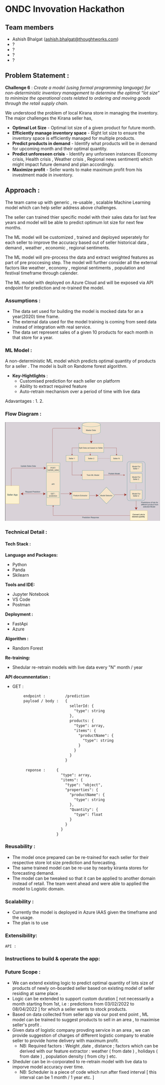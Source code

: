 # ONDC Invovation Hackathon  

## Team members

- Ashish Bhalgat (ashish.bhalgat@thoughtworks.com)
- ?
- ?
- ?
- ?



## Problem Statement :
__Challenge 6__ : *Create a model (using formal programming language) for non-deterministic inventory
    management to determine the optimal “lot size” to minimize the operational costs related to
    ordering and moving goods through the retail supply chain.*
    
We understood the problem of local Kirana store in managing the inventory. The major challenges the Kirana seller has,
    
- __Optimal Lot Size__ - Optimal lot size of a given product for future month.
- __Efficiently manage inventory space__ - Right lot size to ensure the inventory space is efficiently managed for multiple products.
- __Predict products in demand__ - Identify what products will be in demand for upcoming month and their optimal quantity.
- __Predict unforeseen crisis__ - Identify any unforseen instances (Economy crisis, Health crisis , Weather crisis , Regional news sentiment) which might impact future demand and plan accordingly.
- __Maximize profit__ - Seller wants to make maximum profit from his investment made in inventory.    

## Approach :

The team came up with generic , re-usable , scalable Machine Learning model which can help seller address above challenges.

The seller can trained thier specific model with their sales data for last few years and model will be able to predict optimum lot size for next few months. 

The ML model will be customized , trained and deployed seperately for each seller to improve the accuracy based out of seller historical data , demand , weather , economic , regional sentiments.

The ML model will pre-process the data and extract weighted features as part of pre proccesing step. The model will further consider all the external factors like weather , economy , regional sentiments , population and festival timeframe through calender. 


The ML model with deployed on Azure Cloud and will be exposed via API endpoint for prediction and re-trained the model.

### Assumptions :

- The data set used for building the model is mocked data for an a year(2020) time frame.
- The external data used for the model training is coming from seed data instead of integration with real service.
- The data set represent sales of a given 10 products for each month in that store for a year.
  

### ML Model :

A non-deterministic ML model which predicts optimal quantity of products for a seller . The model is built on Randome forest algorithm.

- __Key-Hightlights__ :
    - Customised prediction for each seller on platform 
    - Ability to extract required feature  
    - Auto-retrain mechanism  over a period of time with live data
      
      
Adavantages : 
      1. 
      2.
      
### Flow Diagram :
![Flow-Diagram!](Flow-Diagram.png)

### Technical Detail : 

#### Tech Stack :
    
  **Language and Packages:**
  - Python
  - Panda
  - Skilearn
            
  **Tools and IDE:**
  - Jupyter Notebook
  - VS Code
  - Postman
            
  **Deployment :**
  - FastApi
  - Azure 
            
  **Algorithm :**
  - Random Forest 
            

            
  **Re-training:**
  - Shedular re-retrain models with live data every "N" month / year 
            
  **API documnentation :**
  - GET : 


             endpoint :         /prediction
             payload / body :   {
                                  sellerId: {
                                    "type": string
                                  },
                                  products: {
                                    "type": array,
                                    "items": {
                                      "productName": {
                                        "type": string
                                      }
                                    }
                                  }
                                }

              reponse :     {
                              "type": array,
                              "items": {
                                "type": "object",
                                "properties": {
                                  "productName": {
                                    "type": string
                                  },
                                  "Quantity": {
                                    "type": float
                                  }
                                }
                              }
                            } 
           
    
   
### Reusability : 

- The model once prepared can be re-trained for each seller for their respective store lot size prediction and forecasting.
- The same trained model can be re-use by nearby kiranta stores for forecasting demand.  
- The model can be tweaked so that it can be applied to another domain instead of retail. The team went ahead and were able to applied the model to Logistic domain.

    
### Scalability : 
- Currently the model is deployed in Azure IAAS given the timeframe and the usage. 
- The plan is to use 
    
### Extensibility: 
    API :
    



### Instructions to build & operate the app: 

       
### Future Scope : 

   - We can extend existing logic to predict optimal quantity of lots size of products of newly on-boarded seller based on existing model of seller residing at same place .
   - Logic can be extended to support custom duration [ not necessarily a month starting from 1st, i.e : predictions from 03/02/2022 to 08/04/2022 ] for which a seller wants to stock products.
   - Based on data collected from seller app via our post end point , ML model can be trained to suggest products to sell in an area , to maximise seller's profit .
   - Given data of logistic company provding service in an area , we can provide suggestion of charges of different logistic company to enable seller to provide home delivery with maximum profit.
        - NB: Required factors : Weight ,date , distance ; factors which can be derived with our feature extractor : weather ( from date ) , holidays ( from date ) , population density ( from city ) etc.
   - Sheduler can be in-corporated to re-retrain model with live data to imporve model accuracy over time.
        - NB: Scheduler is a piece of code which run after fixed interval [ this interval can be 1 month / 1 year etc. ] 
    


